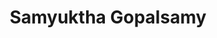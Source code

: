 ---
title: Samyuktha Gopalsamy
layout: fellow
university: xx
programming-languages: xx
description: xxxx
interests: xx
img: logo.jpg
---